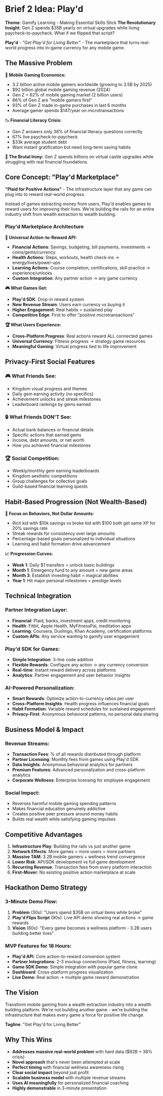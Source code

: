 # Brief 2 Idea: Play'd

**Theme**: Gamify Learning - Making Essential Skills Stick
**The Revolutionary Insight**: Gen Z spends $35B yearly on virtual upgrades while living paycheck-to-paycheck. What if we flipped that script?

**Play'd** - *"Get Play'd for Living Better"* - The marketplace that turns real-world progress into in-game currency for any mobile game.

## The Massive Problem

**💸 Mobile Gaming Economics:**
- 3.2 billion active mobile gamers worldwide (growing to 3.5B by 2025)
- $92 billion global mobile gaming revenue (2024)
- Gen Z = 62% of mobile gaming market (2 billion users)
- 86% of Gen Z are "mobile gamers first"
- 93% of Gen Z made in-game purchases in last 6 months
- Average gamer spends $147/year on microtransactions

**📉 Financial Literacy Crisis:**
- Gen Z answers only 38% of financial literacy questions correctly
- 67% live paycheck-to-paycheck
- $33k average student debt
- Want instant gratification but need long-term saving habits

**🎯 The Brutal Irony:** Gen Z spends billions on virtual castle upgrades while struggling with real financial foundations.

## Core Concept: "Play'd Marketplace"

**"Plaid for Positive Actions"** - The infrastructure layer that any game can plug into to reward real-world progress.

Instead of games extracting money from users, Play'd enables games to reward users for improving their lives. We're building the rails for an entire industry shift from wealth extraction to wealth building.

### Play'd Marketplace Architecture

**🔗 Universal Action-to-Reward API:**
- **Financial Actions**: Savings, budgeting, bill payments, investments → coins/gems/currency
- **Health Actions**: Steps, workouts, health check-ins → energy/lives/power-ups
- **Learning Actions**: Course completion, certifications, skill practice → experience/unlocks
- **Custom Integration**: Any partner action → any game currency

**🎮 What Games Get:**
- **Play'd SDK**: Drop-in reward system
- **New Revenue Stream**: Users earn currency vs buying it
- **Higher Engagement**: Real habits = sustained play
- **Competitive Edge**: First to offer "positive microtransactions"

**🏆 What Users Experience:**
- **Cross-Platform Progress**: Real actions reward ALL connected games
- **Universal Currency**: Fitness progress → strategy game resources
- **Meaningful Gaming**: Virtual progress tied to life improvement

## Privacy-First Social Features

### **🎮 What Friends See:**
- Kingdom visual progress and themes
- Daily gem earning activity (no specifics)
- Achievement unlocks and streak milestones
- Leaderboard rankings by gems earned

### **🔒 What Friends DON'T See:**
- Actual bank balances or financial details
- Specific actions that earned gems
- Income, debt amounts, or net worth
- How you achieved financial milestones

### **🏆 Social Competition:**
- Weekly/monthly gem earning leaderboards
- Kingdom aesthetic competitions
- Group challenges for collective goals
- Guild-based financial learning quests

## Habit-Based Progression (Not Wealth-Based)

**🎯 Focus on Behaviors, Not Dollar Amounts:**
- Rich kid with $10k savings vs broke kid with $100 both get same XP for 20% savings rate
- Streak rewards for consistency over large amounts
- Percentage-based goals personalized to individual situations
- Learning and habit formation drive advancement

**📈 Progression Curves:**
- **Week 1**: Daily $1 transfers = unlock basic buildings
- **Month 1**: Emergency fund to any amount = new game areas
- **Month 3**: Establish investing habit = magical abilities
- **Year 1**: Hit major personal milestones = prestige levels

## Technical Integration

### **Partner Integration Layer:**
- **Financial**: Plaid, banks, investment apps, credit monitoring
- **Health**: Fitbit, Apple Health, MyFitnessPal, meditation apps
- **Learning**: Coursera, Duolingo, Khan Academy, certification platforms
- **Custom APIs**: Any service wanting to gamify user engagement

### **Play'd SDK for Games:**
- **Simple Integration**: 3-line code addition
- **Flexible Rewards**: Configure any action → any currency conversion
- **Real-time**: Instant reward delivery across platforms
- **Analytics**: Partner engagement and user behavior insights

### **AI-Powered Personalization:**
- **Smart Rewards**: Optimize action-to-currency ratios per user
- **Cross-Platform Insights**: Health progress influences financial goals
- **Habit Formation**: Variable reward schedules for sustained engagement
- **Privacy-First**: Anonymous behavioral patterns, no personal data sharing

## Business Model & Impact

### **Revenue Streams:**
- **Transaction Fees**: % of all rewards distributed through platform
- **Partner Licensing**: Monthly fees from games using Play'd SDK
- **Data Insights**: Anonymous behavioral analytics for partners
- **Premium Features**: Advanced personalization and cross-platform analytics
- **Corporate Wellness**: Enterprise licensing for employee engagement

### **Social Impact:**
- Reverses harmful mobile gaming spending patterns
- Makes financial education genuinely addictive
- Creates positive peer pressure around money habits
- Builds real wealth while satisfying gaming impulses

## Competitive Advantages

1. **Infrastructure Play**: Building the rails vs just another game
2. **Network Effects**: More games = more users = more partners
3. **Massive TAM**: 3.2B mobile gamers + wellness trend convergence
4. **Lower Risk**: API/SDK development vs full game development
5. **Recurring Revenue**: Transaction fees from every platform interaction
6. **First-Mover**: No existing positive action marketplace at scale

## Hackathon Demo Strategy

### **3-Minute Demo Flow:**
1. **Problem** (30s): "Users spend $35B on virtual items while broke"
2. **Play'd Flips Script** (90s): Live API demo showing real actions → game rewards
3. **Vision** (60s): "Every game becomes a wellness platform - 3.2B users building better lives"

### **MVP Features for 18 Hours:**
- **Play'd API**: Core action-to-reward conversion system
- **Partner Integrations**: 2-3 mockup connections (Plaid, fitness, learning)
- **Game SDK Demo**: Simple integration with popular game clone
- **Dashboard**: Cross-platform progress visualization
- **Live Demo**: Real action → multiple game reward demonstration

## The Vision

Transform mobile gaming from a wealth extraction industry into a wealth building platform. We're not building another game - we're building the infrastructure that makes every game a force for positive life change.

**Tagline**: "Get Play'd for Living Better"

## Why This Wins

- **Addresses massive real-world problem** with hard data ($92B + 38% crisis)
- **Novel approach** that's never been attempted at scale
- **Perfect timing** with financial wellness awareness rising
- **Clear social impact** beyond just profit
- **Scalable business model** with multiple revenue streams
- **Uses AI meaningfully** for personalized financial coaching
- **Highly demonstrable** in 3-minute presentation